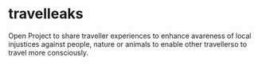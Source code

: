 # travelleaks
Open Project to share traveller experiences to enhance avareness of local injustices against people, nature or animals to enable other travellerso to travel more consciously.
